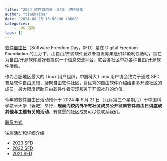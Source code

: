 ```yaml
---
title: "2024 软件自由日 (SFD) 讲座征集"
author: "tiankaima"
date: "2024-08-15 15:00:00 +0800"
categories:
    - LUG 活动
tags: []
---
```


[软件自由日](https://en.wikipedia.org/wiki/Software_Freedom_Day)（Software Freedom Day，SFD）是在 Digital Freedom Foundation 的主办下，由自由/开源软件爱好者自发筹集组织非盈利性活动，旨在为自由/开源软件爱好者提供一个信息交流平台、联合各社区举办各种自由/开源软件活动。

作为合肥地区最大的 Linux 用户组织，中国科大 Linux 用户协会致力于通过 SFD 普及软件自由思想，凝聚自由软件社区，将优秀的自由软件介绍给更多开源社区的成员，最大限度帮助自由软件作者实现服务于开源社群的价值。

今年的软件自由日活动预计于 2024 年 9 月 21 日（九月第三个星期六）于中国科学技术大学（合肥）举行，**现面向校内外所有社区成员公开征集软件自由日讲座或其他与主题有关的活动**，有意愿的社区成员可尽快联系我们。

[联系方式](/wiki/lug/contact)

[往届活动和详细介绍](/wiki/lug/events/sfd)

- [2023 SFD](/news/2023/09/SFD/)
- [2022 SFD](/news/2022/09/SFD/)
- [2021 SFD](/news/2021/09/SFD/)
